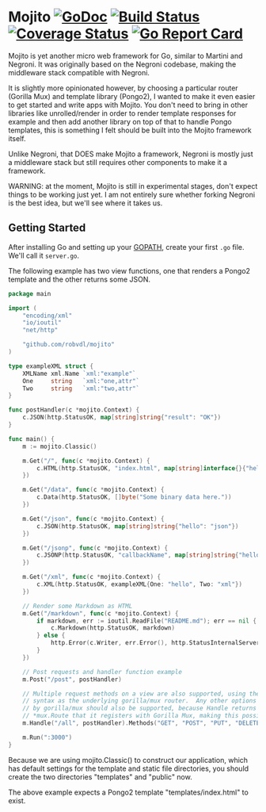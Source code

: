 # Mojito [![GoDoc](https://godoc.org/github.com/robvdl/mojito?status.svg)](http://godoc.org/github.com/robvdl/mojito) [![Build Status](https://travis-ci.org/robvdl/mojito.svg?branch=master)](https://travis-ci.org/robvdl/mojito) [![Coverage Status](https://img.shields.io/coveralls/robvdl/mojito.svg)](https://coveralls.io/r/robvdl/mojito) [![Go Report Card](http://goreportcard.com/badge/robvdl/mojito)](http:/goreportcard.com/report/robvdl/mojito)

Mojito is yet another micro web framework for Go, similar to Martini and
Negroni. It was originally based on the Negroni codebase, making the
middleware stack compatible with Negroni.

It is slightly more opinionated however, by choosing a particular router
(Gorilla Mux) and template library (Pongo2), I wanted to make it even easier
to get started and write apps with Mojito.  You don't need to bring in other
libraries like unrolled/render in order to render template responses for example
and then add another library on top of that to handle Pongo templates, this is
something I felt should be built into the Mojito framework itself.

Unlike Negroni, that DOES make Mojito a framework, Negroni is mostly just
a middleware stack but still requires other components to make it a framework.

WARNING: at the moment, Mojito is still in experimental stages, don't expect
things to be working just yet.  I am not entirely sure whether forking
Negroni is the best idea, but we'll see where it takes us.

## Getting Started

After installing Go and setting up your [GOPATH](http://golang.org/doc/code.html#GOPATH),
create your first `.go` file. We'll call it `server.go`.

The following example has two view functions, one that renders a Pongo2
template and the other returns some JSON.

```go
package main

import (
    "encoding/xml"
    "io/ioutil"
    "net/http"

    "github.com/robvdl/mojito"
)

type exampleXML struct {
    XMLName xml.Name `xml:"example"`
    One     string   `xml:"one,attr"`
    Two     string   `xml:"two,attr"`
}

func postHandler(c *mojito.Context) {
    c.JSON(http.StatusOK, map[string]string{"result": "OK"})
}

func main() {
    m := mojito.Classic()

    m.Get("/", func(c *mojito.Context) {
        c.HTML(http.StatusOK, "index.html", map[string]interface{}{"hello": "html"})
    })

    m.Get("/data", func(c *mojito.Context) {
        c.Data(http.StatusOK, []byte("Some binary data here."))
    })

    m.Get("/json", func(c *mojito.Context) {
        c.JSON(http.StatusOK, map[string]string{"hello": "json"})
    })

    m.Get("/jsonp", func(c *mojito.Context) {
        c.JSONP(http.StatusOK, "callbackName", map[string]string{"hello": "jsonp"})
    })

    m.Get("/xml", func(c *mojito.Context) {
        c.XML(http.StatusOK, exampleXML{One: "hello", Two: "xml"})
    })

    // Render some Markdown as HTML
    m.Get("/markdown", func(c *mojito.Context) {
        if markdown, err := ioutil.ReadFile("README.md"); err == nil {
            c.Markdown(http.StatusOK, markdown)
        } else {
            http.Error(c.Writer, err.Error(), http.StatusInternalServerError)
        }
    })

    // Post requests and handler function example
    m.Post("/post", postHandler)

    // Multiple request methods on a view are also supported, using the same
    // syntax as the underlying gorilla/mux router.  Any other options supported
    // by gorilla/mux should also be supported, because Handle returns the
    // *mux.Route that it registers with Gorilla Mux, making this possible.
    m.Handle("/all", postHandler).Methods("GET", "POST", "PUT", "DELETE", "PATCH")

    m.Run(":3000")
}
```

Because we are using mojito.Classic() to construct our application, which has
default settings for the template and static file directories, you should
create the two directories "templates" and "public" now.

The above example expects a Pongo2 template "templates/index.html" to exist.
